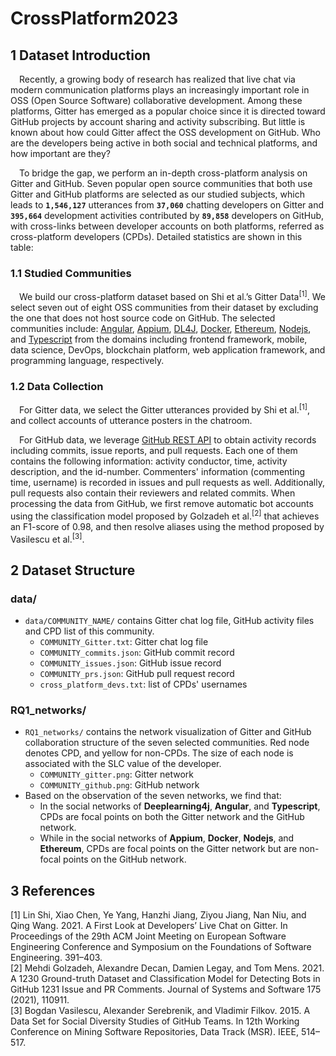 # CrossPlatform2023

## 1 Dataset Introduction
&ensp;&ensp;Recently, a growing body of research has realized that live chat via modern communication platforms plays an increasingly important role in OSS (Open Source Software) collaborative development. Among these platforms, Gitter has emerged as a popular choice since it is directed toward GitHub projects by account sharing and activity subscribing. But little is known about how could Gitter affect the OSS development on GitHub. Who are the developers being active in both social and technical platforms, and how important are they?

&ensp;&ensp;To bridge the gap, we perform an in-depth cross-platform analysis on Gitter and GitHub. Seven popular open source communities that both use Gitter and GitHub platforms are selected as our studied subjects, which leads to **`1,546,127`** utterances from **`37,060`** chatting developers on Gitter and **`395,664`** development activities contributed by **`89,858`** developers on GitHub, with cross-links between developer accounts on both platforms, referred as cross-platform developers (CPDs). Detailed statistics are shown in this table:



### 1.1 Studied Communities
&ensp;&ensp;We build our cross-platform dataset based on Shi et al.’s Gitter Data<sup>[1]</sup>. We select seven out of eight OSS communities from their dataset by excluding the one that does not host source code on GitHub. The selected communities include: [Angular](https://angular.io/), [Appium](http://appium.io/), [DL4J](https://deeplearning4j.org/), [Docker](https://www.docker.com/), [Ethereum](https://ethereum.org/en/), [Nodejs](https://nodejs.org/en/), and [Typescript](https://www.typescriptlang.org/) from the domains including frontend framework, mobile, data science, DevOps, blockchain platform, web application framework, and programming language, respectively.

### 1.2 Data Collection
&ensp;&ensp;For Gitter data, we select the Gitter utterances provided by Shi et al.<sup>[1]</sup>, and collect accounts of utterance posters in the chatroom.

&ensp;&ensp;For GitHub data, we leverage [GitHub REST API](https://docs.github.com/en/rest) to obtain activity records including commits, issue reports, and pull requests. Each one of them contains the following information: activity conductor, time, activity description, and the id-number. Commenters' information (commenting time, username) is recorded in issues and pull requests as well. Additionally, pull requests also contain their reviewers and related commits. When processing the data from GitHub, we first remove automatic bot accounts using the classification model proposed by Golzadeh et al.<sup>[2]</sup> that achieves an F1-score of 0.98, and then resolve aliases using the method proposed by Vasilescu et al.<sup>[3]</sup>. 


## 2 Dataset Structure
### data/
- `data/COMMUNITY_NAME/` contains Gitter chat log file, GitHub activity files and CPD list of this community.
    - `COMMUNITY_Gitter.txt`: Gitter chat log file
    - `COMMUNITY_commits.json`: GitHub commit record
    - `COMMUNITY_issues.json`: GitHub issue record
    - `COMMUNITY_prs.json`: GitHub pull request record
    - `cross_platform_devs.txt`: list of CPDs' usernames


### RQ1_networks/
- `RQ1_networks/` contains the network visualization of Gitter and GitHub collaboration structure of the seven selected communities. Red node denotes CPD, and yellow for non-CPDs. The size of each node is associated with the SLC value of the developer. 
    - `COMMUNITY_gitter.png`: Gitter network
    - `COMMUNITY_github.png`: GitHub network
- Based on the observation of the seven networks, we find that:
    - In the social networks of **Deeplearning4j**, **Angular**, and **Typescript**, CPDs are focal points on both the Gitter network and the GitHub network. 
    - While in the social networks of **Appium**, **Docker**, **Nodejs**, and **Ethereum**, CPDs are focal points on the Gitter network but are non-focal points on the GitHub network.




## 3 References
[1] Lin Shi, Xiao Chen, Ye Yang, Hanzhi Jiang, Ziyou Jiang, Nan Niu, and Qing Wang. 2021. A First Look at Developers’ Live Chat on Gitter. In Proceedings of the 29th ACM Joint Meeting on European Software Engineering Conference and Symposium on the Foundations of Software Engineering. 391–403. <br>
[2] Mehdi Golzadeh, Alexandre Decan, Damien Legay, and Tom Mens. 2021. A 1230 Ground-truth Dataset and Classification Model for Detecting Bots in GitHub 1231 Issue and PR Comments. Journal of Systems and Software 175 (2021), 110911. <br>
[3] Bogdan Vasilescu, Alexander Serebrenik, and Vladimir Filkov. 2015. A Data Set for Social Diversity Studies of GitHub Teams. In 12th Working Conference on Mining Software Repositories, Data Track (MSR). IEEE, 514–517.